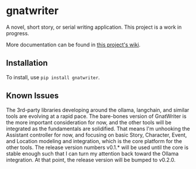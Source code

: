 # gnatwriter
A novel, short story, or serial writing application. This project is a work in progress. 

More documentation can be found in [this project's wiki](https://github.com/applebiter/gnatwriter/wiki/Introduction-to-GnatWriter).

## Installation

To install, use `pip install gnatwriter`.

## Known Issues

The 3rd-party libraries developing around the ollama, langchain, and similar tools are
evolving at a rapid pace. The bare-bones version of GnatWriter is the more important 
consideration for now, and the other tools will be integrated as the fundamentals are
solidified. That means I'm unhooking the Assistant controller for now, and focusing on
basic Story, Character, Event, and Location modeling and integration, which is the 
core platform for the other tools. The release version numbers v0.1.* will be used 
until the core is stable enough such that I can turn my attention back toward the 
Ollama integration. At that point, the release version will be bumped to v0.2.0.